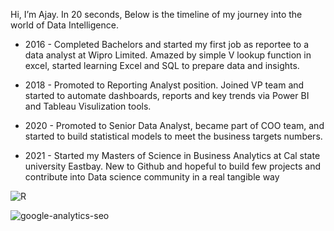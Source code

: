 Hi, I’m Ajay. In 20 seconds, Below is the timeline of my journey into the world of Data Intelligence.

- 2016 - Completed Bachelors and started my first job as reportee to a data analyst at Wipro Limited. Amazed by simple V lookup function in excel, started learning Excel and SQL to prepare data and insights.
- 2018 - Promoted to Reporting Analyst position. Joined VP team and started to automate dashboards, reports and key trends via Power BI and Tableau Visulization tools.
- 2020 - Promoted to Senior Data Analyst, became part of COO team, and started to build statistical models to meet the business targets numbers.

- 2021 - Started my Masters of Science in Business Analytics at Cal state university Eastbay. New to Github and hopeful to build few projects and contribute into Data science community in a real tangible way

![R](https://user-images.githubusercontent.com/64645859/147302150-f896c10e-4648-4058-8780-98298f4de160.jpeg)

![google-analytics-seo](https://user-images.githubusercontent.com/64645859/147302156-d926c012-9aa9-40cd-93df-5ffc19220c16.jpeg)
